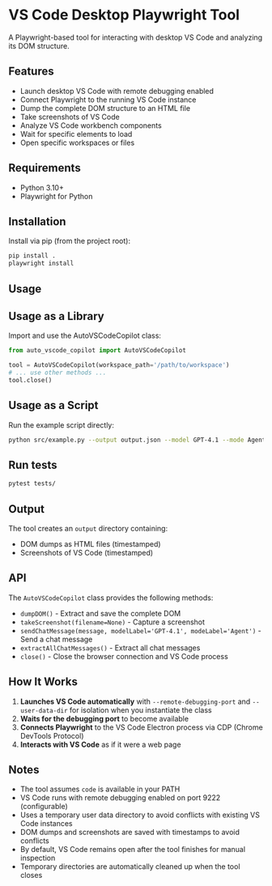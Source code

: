 # VS Code Desktop Playwright Tool

A Playwright-based tool for interacting with desktop VS Code and analyzing its DOM structure.

## Features

- Launch desktop VS Code with remote debugging enabled
- Connect Playwright to the running VS Code instance
- Dump the complete DOM structure to an HTML file
- Take screenshots of VS Code
- Analyze VS Code workbench components
- Wait for specific elements to load
- Open specific workspaces or files

## Requirements

- Python 3.10+
- Playwright for Python


## Installation

Install via pip (from the project root):
```bash
pip install .
playwright install
```

## Usage


## Usage as a Library


Import and use the AutoVSCodeCopilot class:
```python
from auto_vscode_copilot import AutoVSCodeCopilot

tool = AutoVSCodeCopilot(workspace_path='/path/to/workspace')
# ... use other methods ...
tool.close()
```

## Usage as a Script

Run the example script directly:
```bash
python src/example.py --output output.json --model GPT-4.1 --mode Agent --prompt "Your prompt here"
```

## Run tests
```bash
pytest tests/
```

## Output

The tool creates an `output` directory containing:
- DOM dumps as HTML files (timestamped)
- Screenshots of VS Code (timestamped)

## API


The `AutoVSCodeCopilot` class provides the following methods:


- `dumpDOM()` - Extract and save the complete DOM
- `takeScreenshot(filename=None)` - Capture a screenshot
- `sendChatMessage(message, modelLabel='GPT-4.1', modeLabel='Agent')` - Send a chat message
- `extractAllChatMessages()` - Extract all chat messages
- `close()` - Close the browser connection and VS Code process

## How It Works

1. **Launches VS Code automatically** with `--remote-debugging-port` and `--user-data-dir` for isolation when you instantiate the class
2. **Waits for the debugging port** to become available
3. **Connects Playwright** to the VS Code Electron process via CDP (Chrome DevTools Protocol)
4. **Interacts with VS Code** as if it were a web page

## Notes

- The tool assumes `code` is available in your PATH
- VS Code runs with remote debugging enabled on port 9222 (configurable)
- Uses a temporary user data directory to avoid conflicts with existing VS Code instances
- DOM dumps and screenshots are saved with timestamps to avoid conflicts
- By default, VS Code remains open after the tool finishes for manual inspection
- Temporary directories are automatically cleaned up when the tool closes
